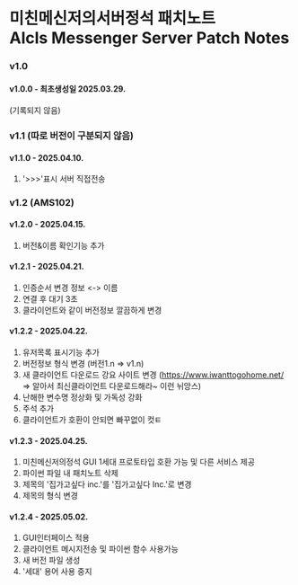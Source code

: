 # 미친메신저의서버정석 패치노트<br>Alcls Messenger Server Patch Notes

### v1.0
#### v1.0.0 - 최초생성일 2025.03.29.
(기록되지 않음)

### v1.1 (따로 버전이 구분되지 않음)
#### v1.1.0 - 2025.04.10.
1. '>>>'표시 서버 직접전송

### v1.2 (AMS102)
#### v1.2.0 - 2025.04.15.
1. 버전&이름 확인기능 추가

#### v1.2.1 - 2025.04.21.
1. 인증순서 변경 정보 <-> 이름
2. 연결 후 대기 3초
3. 클라이언트와 같이 버전정보 깔끔하게 변경

#### v1.2.2 - 2025.04.22.
1. 유저목록 표시기능 추가
2. 버전정보 형식 변경 (버전1.n => v1.n)
3. 새 클라이언트 다운로드 강요 사이트 변경 (https://www.iwanttogohome.net/ => 알아서 최신클라이언트 다운로드해라~ 이런 뉘앙스)
4. 난해한 변수명 정상화 및 가독성 강화
5. 주석 추가
6. 클라이언트가 호환이 안되면 빠꾸없이 컷ㅌ

#### v1.2.3 - 2025.04.25.
1. 미친메신저의정석 GUI 1세대 프로토타입 호환 가능 및 다른 서비스 제공
2. 파이썬 파일 내 패치노트 삭제
3. 제목의 '집가고싶다 inc.'를 '집가고싶다 Inc.'로 변경
4. 제목의 형식 변경

#### v1.2.4 - 2025.05.02.
1. GUI인터페이스 적용
2. 클라이언트 메시지전송 및 파이썬 함수 사용가능
3. 새 버전 파일 생성
4. '세대' 용어 사용 중지

